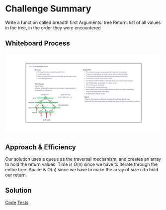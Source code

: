 # Challenge Summary

Write a function called breadth first
Arguments: tree
Return: list of all values in the tree, in the order they were encountered

## Whiteboard Process

![Tree Breadth First Whiteboard](../assets/417TreeBreadthFirst.png)

## Approach & Efficiency

Our solution uses a queue as the traversal mechanism, and creates an array to hold the return values.
Time is O(n) since we have to iterate through the entire tree.
Space is O(n) since we have to make the array of size n to hold our return.

## Solution

[Code](../tree/index.js)
[Tests](../tree/__tests__/tree.test.js)
